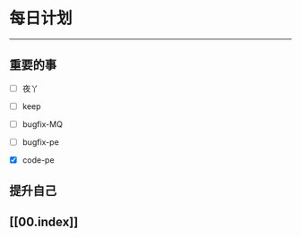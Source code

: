 
# 每日计划
---
## 重要的事

- [ ]    夜丫
- [ ]   keep
- [ ]  bugfix-MQ
- [ ] bugfix-pe
- [x] code-pe



## 提升自己

  



## [[00.index]]










